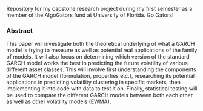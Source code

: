 
Repository for my capstone research project during my first semester as a member of the AlgoGators fund at University of Florida. Go Gators!

### Abstract
This paper will investigate both the theoretical underlying of what a GARCH model is trying to measure as well as potential real applications of the family of models. It will also focus on determining which version of the standard GARCH model works the best in predicting the future volatility of various different asset classes. This will involve first understanding the components of the GARCH model (formulation, properties etc.), researching its potential applications in predicting volatility clustering in specific markets, then implementing it into code with data to test it on. Finally, statistical testing will be used to compare the different GARCH models between both each other as well as other volatility models (EWMA).